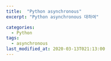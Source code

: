 ```yaml
---
title:  "Python asynchronous"
excerpt: "Python asynchronous 대하여"

categories:
  - Python
tags:
  - asynchronous
last_modified_at: 2020-03-13T021:13:00
---
```



